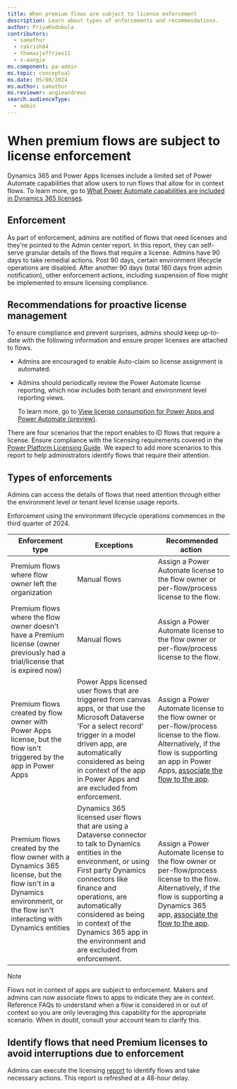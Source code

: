 ```yaml
---
title: When premium flows are subject to license enforcement
description: Learn about types of enforcements and recommendations.
author: PriyaKodukula
contributors:
  - samathur
  - rakrish84
  - thomasjeffries11
  - v-aangie
ms.component: pa-admin
ms.topic: conceptual
ms.date: 05/08/2024
ms.author: samathur
ms.reviewer: angieandrews
search.audienceType: 
  - admin
---
```


# When premium flows are subject to license enforcement

Dynamics 365 and Power Apps licenses include a limited set of Power Automate capabilities that allow users to run flows that allow for in context flows. To learn more, go to [What Power Automate capabilities are included in Dynamics 365 licenses](faqs.md#what-power-automate-capabilities-are-included-in-dynamics-365-licenses).

## Enforcement

As part of enforcement, admins are notified of flows that need licenses and they're pointed to the Admin center report. In this report, they can self-serve granular details of the flows that require a license. Admins have 90 days to take remedial actions. Post 90 days, certain environment lifecycle operations are disabled. After another 90 days (total 180 days from admin notification), other enforcement actions, including suspension of flow might be implemented to ensure licensing compliance.

## Recommendations for proactive license management

To ensure compliance and prevent surprises, admins should keep up-to-date with the following information and ensure proper licenses are attached to flows.  

- Admins are encouraged to enable Auto-claim so license assignment is automated.
- Admins should periodically review the Power Automate license reporting, which now includes both tenant and environment level reporting views.

    To learn more, go to [View license consumption for Power Apps and Power Automate (preview)](../view-license-consumption-issues.md).

There are four scenarios that the report enables to ID flows that require a license. Ensure compliance with the licensing requirements covered in the [Power Platform Licensing Guide](https://go.microsoft.com/fwlink/?linkid=2085130). We expect to add more scenarios to this report to help administrators identify flows that require their attention.

## Types of enforcements

Admins can access the details of flows that need attention through either the environment level or tenant level license usage reports.

Enforcement using the environment lifecycle operations commences in the third quarter of 2024.

|Enforcement type  |Exceptions  |Recommended action   |
|---------|---------|---------|
|Premium flows where flow owner left the organization      |Manual flows         |Assign a Power Automate license to the flow owner or per-flow/process license to the flow.      |
|Premium flows where the flow owner doesn't have a Premium license (owner previously had a trial/license that is expired now)     |Manual flows         |Assign a Power Automate license to the flow owner or per-flow/process license to the flow.     |
|Premium flows created by flow owner with Power Apps license, but the flow isn't triggered by the app in Power Apps      |Power Apps licensed user flows that are triggered from canvas apps, or that use the Microsoft Dataverse 'For a select record' trigger in a model driven app, are automatically considered as being in context of the app in Power Apps and are excluded from enforcement.         |Assign a Power Automate license to the flow owner or per-flow/process license to the flow. Alternatively, if the flow is supporting an app in Power Apps, [associate the flow to the app](faqs.md#how-can-i-associate-in-context-flows-to-power-appsdynamics-365-apps).  |
|Premium flows created by the flow owner with a Dynamics 365 license, but the flow isn't in a Dynamics environment, or the flow isn't interacting with Dynamics entities    |Dynamics 365 licensed user flows that are using a Dataverse connector to talk to Dynamics entities in the environment, or using First party Dynamics connectors like finance and operations, are automatically considered as being in context of the Dynamics 365 app in the environment and are excluded from enforcement.         |Assign a Power Automate license to the flow owner or per-flow/process license to the flow. Alternatively, if the flow is supporting a Dynamics 365 app, [associate the flow to the app](faqs.md#how-can-i-associate-in-context-flows-to-power-appsdynamics-365-apps).  |

> [!NOTE]
> Flows not in context of apps are subject to enforcement. Makers and admins can now associate flows to apps to indicate they are in context. Reference FAQs to understand when a flow is considered in or out of context so you are only leveraging this capability for the appropriate scenario. When in doubt, consult your account team to clarify this.  

## Identify flows that need Premium licenses to avoid interruptions due to enforcement

Admins can execute the licensing [report](../view-license-consumption-issues.md) to identify flows and take necessary actions. This report is refreshed at a 48-hour delay.

